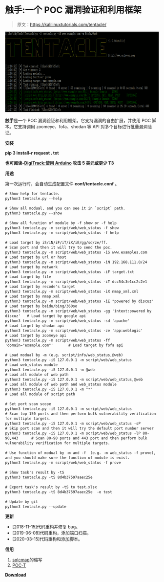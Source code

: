 # 触手:一个 POC 漏洞验证和利用框架

> 原文：<https://kalilinuxtutorials.com/tentacle/>

[![Tentacle : A POC Vulnerability Verification & Exploit Framework](img/045801b0d6fed3c2d170821090bf7556.png "Tentacle : A POC Vulnerability Verification & Exploit Framework")](https://1.bp.blogspot.com/-5vo9DKwu8gw/XpMyOV4jdaI/AAAAAAAAF4o/-z-hZkT5FfMam9s_ZY-do8EKm3zhgddMwCLcBGAsYHQ/s1600/Tentacle%25281%2529.png)

**触手**是一个 POC 漏洞验证和利用框架。它支持漏洞的自由扩展，并使用 POC 脚本。它支持调用 zoomeye、fofa、shodan 等 API 对多个目标进行批量漏洞验证。

**安装**

**pip 3 install-r request . txt**

**也可阅读-[DigiTrack:使用 Arduino](https://kalilinuxtutorials.com/digitrack/) 攻击 5 美元或更少 T3**

**用途**

第一次运行时，会自动生成配置文件 **conf/tentacle.conf** 。

```
# Show help for tentacle.
python3 tentacle.py --help

# Show all modual, and you can see it in `script` path.
python3 tentacle.py --show

# Show all function of module by -f show or -f help
python3 tentacle.py -m script/web/web_status -f show
python3 tentacle.py -m script/web/web_status -f help

# Load target by iS/iN/iF/iT/iX/iE/gg/sd/ze/ff.
# Scan port and then it will try to send the poc.
python3 tentacle.py -m script/web/web_status -iS www.examples.com             # Load target by url or host 
python3 tentacle.py -m script/web/web_status -iN 192.168.111.0/24             # Load target by network
python3 tentacle.py -m script/web/web_status -iF target.txt                   # Load target by file
python3 tentacle.py -m script/web/web_status -iT dcc54c3e1cc2c2e1             # Load target by recode's target
python3 tentacle.py -m script/web/web_status -iX nmap_xml.xml                 # Load target by nmap.xml
python3 tentacle.py -m script/web/web_status -iE "powered by discuz"          # Load target by baidu/bing/360so
python3 tentacle.py -m script/web/web_status -gg 'intext:powered by discuz'   # Load target by google api
python3 tentacle.py -m script/web/web_status -sd 'apache'                     # Load target by shodan api
python3 tentacle.py -m script/web/web_status -ze 'app:weblogic'               # Load target by zoomeye api
python3 tentacle.py -m script/web/web_status -ff 'domain="example.com"'       # Load target by fofa api

# Load modual by -m (e.g. script/info/web_status,@web)
python3 tentacle.py -iS 127.0.0.1 -m script/web/web_status                    # Load web_status module
python3 tentacle.py -iS 127.0.0.1 -m @web                                     # Load all module of web path
python3 tentacle.py -iS 127.0.0.1 -m script/web/web_status,@web               # Load all module of web path and web_status module
python3 tentacle.py -iS 127.0.0.1 -m "*"                                      # Load all module of script path

# Set port scan scope
python3 tentacle.py -iS 127.0.0.1 -m script/web/web_status                    # Scan top 150 ports and then perform bulk vulnerability verification for multiple targets.
python3 tentacle.py -iS 127.0.0.1 -m script/web/web_status -sP                # Skip port scan and then it will try the default port number server
python3 tentacle.py -iS 127.0.0.1 -m script/web/web_status -lP 80-90,443      # Scan 80-90 ports and 443 port and then perform bulk vulnerability verification for multiple targets.

# Use function of modual by -m and -f  (e.g. -m web_status -f prove), and you should make sure the function of module is exist.
python3 tentacle.py -m script/web/web_status -f prove

# Show task's result by -tS 
python3 tentacle.py -tS 8d4b37597aaec25e

# Export task's result by -tS to test.xlsx
python3 tentacle.py -tS 8d4b37597aaec25e  -o test

# Update by git
python3 tentacle.py --update
```

**更新**

*   [2018-11-15]代码重构并修复 bug。
*   [2019-06-08]代码重构，添加端口扫描。
*   [2020-03-15]代码重构和添加脚本。

**信用**

1.  [sqlcmap](https://github.com/sqlmapproject/sqlmap)的缩写
2.  [POC-T](https://github.com/Xyntax/POC-T)

[**Download**](https://github.com/orleven/Tentacle)